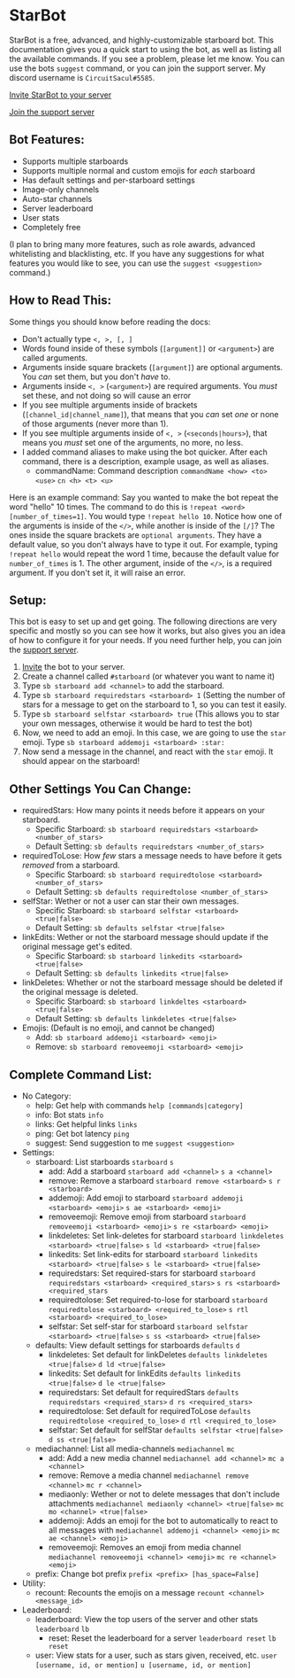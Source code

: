 # StarBot
StarBot is a free, advanced, and highly-customizable starboard bot. This documentation gives you a quick start to using the bot, as well as listing all the available commands. If you see a problem, please let me know. You can use the bots `suggest` command, or you can join the support server. My discord username is `CircuitSacul#5585`.

[Invite StarBot to your server](https://discord.com/api/oauth2/authorize?client_id=700796664276844612&permissions=117824&scope=bot)

[Join the support server](https://discord.gg/3gK8mSA)

## Bot Features:
 - Supports multiple starboards
 - Supports multiple normal and custom emojis for *each* starboard
 - Has default settings and per-starboard settings
 - Image-only channels
 - Auto-star channels
 - Server leaderboard
 - User stats
 - Completely free

(I plan to bring many more features, such as role awards, advanced whitelisting and blacklisting, etc. If you have any suggestions for what features you would like to see, you can use the `suggest <suggestion>` command.)

## How to Read This:
Some things you should know before reading the docs:
 - Don't actually type `<, >, [, ]`
 - Words found inside of these symbols (`[argument]]` or `<argument>`) are called arguments.
 - Arguments inside square brackets (`[argument]`) are optional arguments. You *can* set them, but you don't *have* to.
 - Arguments inside `<, >` (`<argument>`) are required arguments. You *must* set these, and not doing so will cause an error
 - If you see multiple arguments inside of brackets (`[channel_id|channel_name]`), that means that you *can* set *one* or none of those arguments (never more than 1).
 - If you see multiple arguments inside of `<, >` (`<seconds|hours>`), that means you *must* set one of the arguments, no more, no less.
 - I added command aliases to make using the bot quicker. After each command, there is a description, example usage, as well as aliases.
   - commandName: Command description `commandName <how> <to> <use>` `cn <h> <t> <u>`

Here is an example command: Say you wanted to make the bot repeat the word "hello" 10 times. The command to do this is `!repeat <word> [number_of_times=1]`. You would type `!repeat hello 10`. Notice how one of the arguments is inside of the `</>`, while another is inside of the `[/]`? The ones inside the square brackets are `optional arguments`. They have a default value, so you don't always have to type it out. For example, typing `!repeat hello` would repeat the word 1 time, because the default value for `number_of_times` is 1. The other argument, inside of the `</>`, is a required argument. If you don't set it, it will raise an error.

## Setup:
This bot is easy to set up and get going. The following directions are very specific and mostly so you can see how it works, but also gives you an idea of how to configure it for your needs. If you need further help, you can join the [support server](https://discord.gg/3gK8mSA).
 1. [Invite](https://discord.com/api/oauth2/authorize?client_id=700796664276844612&permissions=117824&scope=bot) the bot to your server.
 2. Create a channel called `#starboard` (or whatever you want to name it)
 3. Type `sb starboard add <channel>` to add the starboard.
 4. Type `sb starboard requiredstars <starboard> 1` (Setting the number of stars for a message to get on the starboard to 1, so you can test it easily.
 5. Type `sb starboard selfstar <starboard> true` (This allows you to star your own messages, otherwise it would be hard to test the bot)
 6. Now, we need to add an emoji. In this case, we are going to use the `star` emoji. Type `sb starboard addemoji <starboard> :star:`
 7. Now send a message in the channel, and react with the `star` emoji. It should appear on the starboard!

## Other Settings You Can Change:
 - requiredStars: How many points it needs before it appears on your starboard. 
   - Specific Starboard: `sb starboard requiredstars <starboard> <number_of_stars>`
   - Default Setting: `sb defaults requiredstars <number_of_stars>`
 - requiredToLose: How *few* stars a message needs to have before it gets *removed* from a starboard.
   - Specific Starboard: `sb starboard requiredtolose <starboard> <number_of_stars>`
   - Default Setting: `sb defaults requiredtolose <number_of_stars>`
- selfStar: Wether or not a user can star their own messages.	
   - Specific Starboard: `sb starboard selfstar <starboard> <true|false>`	
   - Default Setting: `sb defaults selfstar <true|false>`	
 - linkEdits: Wether or not the starboard message should update if the original message get's edited.	
   - Specific Starboard: `sb starboard linkedits <starboard> <true|false>`	
   - Default Setting: `sb defaults linkedits <true|false>`	
 - linkDeletes: Whether or not the starboard message should be deleted if the original message is deleted.	
   - Specific Starboard: `sb starboard linkdeltes <starboard> <true|false>`	
   - Default Setting: `sb defaults linkdeletes <true|false>`	
 - Emojis: (Default is no emoji, and cannot be changed)	
   - Add: `sb starboard addemoji <starboard> <emoji>`	
   - Remove: `sb starboard removeemoji <starboard> <emoji>`	

## Complete Command List:	
 - No Category:	
   - help: Get help with commands `help [commands|category]`
   - info: Bot stats	`info`
   - links: Get helpful links	`links`
   - ping: Get bot latency `ping`
   - suggest: Send suggestion to me	`suggest <suggestion>`
 - Settings:	
   - starboard: List starboards	`starboard` `s`
     - add: Add a starboard	`starboard add <channel>` `s a <channel>`
     - remove: Remove a starboard	`starboard remove <starboard>` `s r <starboard>`
     - addemoji: Add emoji to starboard	`starboard addemoji <starboard> <emoji>` `s ae <starboard> <emoji>`
     - removeemoji: Remove emoji from starboard	`starboard removeemoji <starboard> <emoji>` `s re <starboard> <emoji>`
     - linkdeletes: Set link-deletes for starboard	`starboard linkdeletes <starboard> <true|false>` `s ld <starboard> <true|false>`
     - linkedits: Set link-edits for starboard	`starboard linkedits <starboard> <true|false>` `s le <starboard> <true|false>`
     - requiredstars: Set required-stars for starboard	`starboard requiredstars <starboard> <required_stars>` `s rs <starboard> <required_stars`
     - requiredtolose: Set required-to-lose for starboard	`starboard requiredtolose <starboard> <required_to_lose>` `s rtl <starboard> <required_to_lose>`
     - selfstar: Set self-star for starboard	`starboard selfstar <starboard> <true|false>` `s ss <starboard> <true|false>`
   - defaults: View default settings for starboards	`defaults` `d`
     - linkdeletes: Set default for linkDeletes	`defaults linkdeletes <true|false>` `d ld <true|false>`
     - linkedits: Set default for linkEdits	`defaults linkedits <true|false>` `d le <true|false>`
     - requiredstars: Set default for requiredStars	`defaults requiredstars <required_stars>` `d rs <required_stars>`
     - requiredtolose: Set default for requiredToLose	`defaults requiredtolose <required_to_lose>` `d rtl <required_to_lose>`
     - selfstar: Set default for selfStar	`defaults selfstar <true|false>` `d ss <true|false>`
   - mediachannel: List all media-channels `mediachannel` `mc`
     - add: Add a new media channel `mediachannel add <channel>` `mc a <channel>`
     - remove: Remove a media channel `mediachannel remove <channel>` `mc r <channel>`
     - mediaonly: Wether or not to delete messages that don't include attachments `mediachannel mediaonly <channel> <true|false>` `mc mo <channel> <true|false>`
     - addemoji: Adds an emoji for the bot to automatically to react to all messages with `mediachannel addemoji <channel> <emoji>` `mc ae <channel> <emoji>`
     - removeemoji: Removes an emoji from media channel `mediachannel removeemoji <channel> <emoji>` `mc re <channel> <emoji>`
   - prefix: Change bot prefix `prefix <prefix> [has_space=False]`
 - Utility:
   - recount: Recounts the emojis on a message `recount <channel> <message_id>`
 - Leaderboard:
   - leaderboard: View the top users of the server and other stats `leaderboard` `lb`
     - reset: Reset the leaderboard for a server `leaderboard reset` `lb reset`
   - user: View stats for a user, such as stars given, received, etc. `user [username, id, or mention]` `u [username, id, or mention]`
